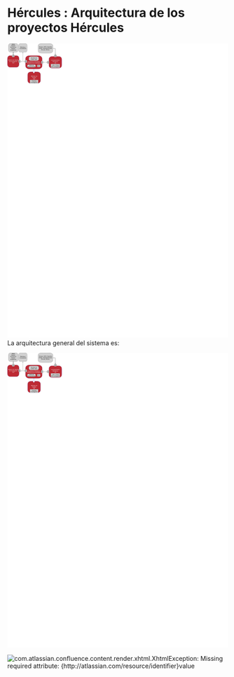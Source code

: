 # Hércules : Arquitectura de los proyectos Hércules



![](/attachments/598147532/619839523.jpg)La arquitectura general del sistema es:

  


  


  


![](/attachments/598147532/619839521.png)

  


![](plugins/servlet/confluence/placeholder/error "com.atlassian.confluence.content.render.xhtml.XhtmlException: Missing required attribute: {http://atlassian.com/resource/identifier}value")

  





